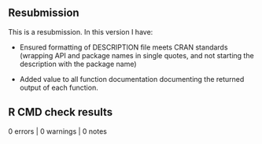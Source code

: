 ## Resubmission
This is a resubmission. In this version I have:

* Ensured formatting of DESCRIPTION file meets CRAN standards (wrapping API and package names in single quotes, and not starting the description with the package name)

* Added value to all function documentation documenting the returned output of each function. 

## R CMD check results

0 errors | 0 warnings | 0 notes

